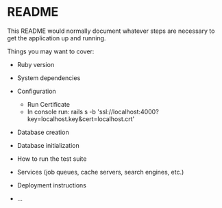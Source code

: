 # README

This README would normally document whatever steps are necessary to get the
application up and running.

Things you may want to cover:

* Ruby version

* System dependencies

* Configuration

    * Run Certificate
     - In console run:  rails s -b 'ssl://localhost:4000?key=localhost.key&cert=localhost.crt'

* Database creation

* Database initialization

* How to run the test suite

* Services (job queues, cache servers, search engines, etc.)

* Deployment instructions

* ...

